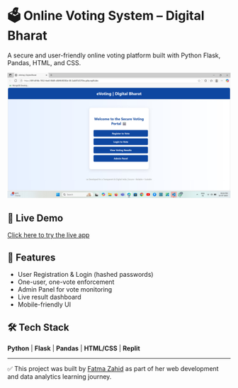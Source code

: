 # 🗳️ Online Voting System – Digital Bharat

A secure and user-friendly online voting platform built with Python Flask, Pandas, HTML, and CSS.

![Project Homepage](https://github.com/fatmazahid/Online-Voting-System/blob/main/voting_homepage.png?raw=true)

## 🔗 Live Demo
[Click here to try the live app](https://891c816b-7652-4ee0-98d9-c864fc90392e-00-2uik97z5370nc.pike.replit.dev)

## 🚀 Features
- User Registration & Login (hashed passwords)
- One-user, one-vote enforcement
- Admin Panel for vote monitoring
- Live result dashboard
- Mobile-friendly UI

## 🛠️ Tech Stack
**Python** | **Flask** | **Pandas** | **HTML/CSS** | **Replit**

---

✅ This project was built by [Fatma Zahid](https://www.linkedin.com/in/fatma-zahid-2164bb30b/) as part of her web development and data analytics learning journey.
